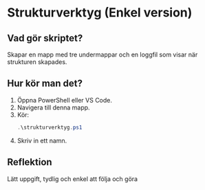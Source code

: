 # Strukturverktyg (Enkel version)

## Vad gör skriptet?

Skapar en mapp med tre undermappar och en loggfil som visar när strukturen skapades.

## Hur kör man det?

1. Öppna PowerShell eller VS Code.
2. Navigera till denna mapp.
3. Kör:
   ```powershell
   .\strukturverktyg.ps1
   ```
4. Skriv in ett namn.

## Reflektion

Lätt uppgift, tydlig och enkel att följa och göra

